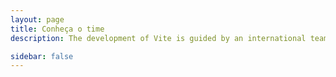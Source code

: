 ```yaml
---
layout: page
title: Conheça o time
description: The development of Vite is guided by an international team.

sidebar: false
---
```


<script setup>
  import {
  VPTeamPage,
  VPTeamPageTitle,
  VPTeamMembers,
  VPTeamPageSection
} from 'vitepress/theme'
import { teamMembers } from './_data/contributors'
</script>

<VPTeamPage>
  <VPTeamPageTitle>
    <template #title>Conheça o time</template>
    <template #lead>
      O desenvolvimento do Vega Checkout é liderado por uma equipe remota, alguns dos quais escolheram ser apresentados abaixo.
    </template>
  </VPTeamPageTitle>
  <VPTeamMembers size="small" :members="teamMembers" />
</VPTeamPage>